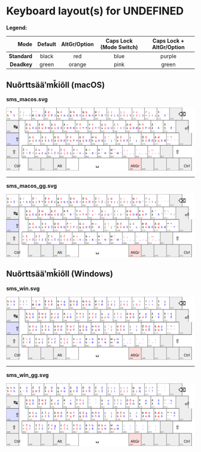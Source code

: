 # Keyboard layout(s) for __UNDEFINED__

**Legend:**

| Mode       | Default | AltGr/Option | Caps Lock (Mode Switch) | Caps Lock + AltGr/Option |
| ----------:|:-------:|:------------:|:-----------------------:|:------------------------:|
|**Standard**| black   | red          | blue                    | purple                   |
|**Deadkey** | green   | orange       | pink                    | green                    |


## Nuõrttsääʹmǩiõll (macOS)

__sms_macos.svg__

![Alt text](sms_macos.svg)

----

__sms_macos\_gg.svg__

![Alt text](sms_macos_gg.svg)

## Nuõrttsääʹmǩiõll (Windows)

__sms_win.svg__

![Alt text](sms_win.svg)

----

__sms_win\_gg.svg__

![Alt text](sms_win_gg.svg)
